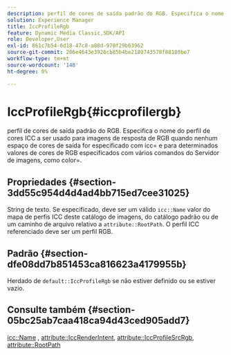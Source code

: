 ```yaml
---
description: perfil de cores de saída padrão do RGB. Especifica o nome do perfil de cores ICC a ser usado para imagens de resposta de RGB quando nenhum espaço de cores de saída for especificado com icc= e para determinados valores de cores de RGB especificados com vários comandos do Servidor de imagens, como color=.
solution: Experience Manager
title: IccProfileRgb
feature: Dynamic Media Classic,SDK/API
role: Developer,User
exl-id: 861c7b54-6d18-47c8-a08d-970f29b63962
source-git-commit: 206e4643e3926cb85b4be2189743578f88180be7
workflow-type: tm+mt
source-wordcount: '148'
ht-degree: 0%

---
```


# IccProfileRgb{#iccprofilergb}

perfil de cores de saída padrão do RGB. Especifica o nome do perfil de cores ICC a ser usado para imagens de resposta de RGB quando nenhum espaço de cores de saída for especificado com icc= e para determinados valores de cores de RGB especificados com vários comandos do Servidor de imagens, como color=.

## Propriedades {#section-3dd55c954d4d4ad4bb715ed7cee31025}

String de texto. Se especificado, deve ser um válido `icc::Name` valor do mapa de perfis ICC deste catálogo de imagens, do catálogo padrão ou de um caminho de arquivo relativo a `attribute::RootPath`. O perfil ICC referenciado deve ser um perfil RGB.

## Padrão {#section-dfe08dd7b851453ca816623a4179955b}

Herdado de `default::IccProfileRgb` se não estiver definido ou se estiver vazio.

## Consulte também {#section-05bc25ab7caa418ca94d43ced905add7}

[icc::Name](../../../../../is-api/image-catalog/image-serving-api-ref/c-image-catalog-reference/c-icc-profile-map-reference/r-name-icc.md#reference-9e7d3c8e35434981a3dfac66b8946cbe) , [attribute::IccRenderIntent](../../../../../is-api/image-catalog/image-serving-api-ref/c-image-catalog-reference/c-attributes-reference/r-iccrenderintent.md#reference-012f207f28bd4406a5368d23ed95a51f), [attribute::IccProfileSrcRgb](../../../../../is-api/image-catalog/image-serving-api-ref/c-image-catalog-reference/c-attributes-reference/r-iccprofilesrcrgb.md#reference-b8e576d075b44f5c94d95bfb5aa22ae2), [attribute::RootPath](../../../../../is-api/image-catalog/image-serving-api-ref/c-image-catalog-reference/c-attributes-reference/r-rootpath.md#reference-17d57e5967be403b8408fa7214017494)
